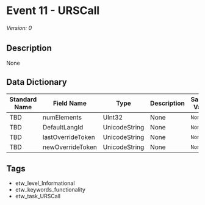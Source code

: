 # Event 11 - URSCall
###### Version: 0

## Description
None

## Data Dictionary
|Standard Name|Field Name|Type|Description|Sample Value|
|---|---|---|---|---|
|TBD|numElements|UInt32|None|`None`|
|TBD|DefaultLangId|UnicodeString|None|`None`|
|TBD|lastOverrideToken|UnicodeString|None|`None`|
|TBD|newOverrideToken|UnicodeString|None|`None`|

## Tags
* etw_level_Informational
* etw_keywords_functionality
* etw_task_URSCall